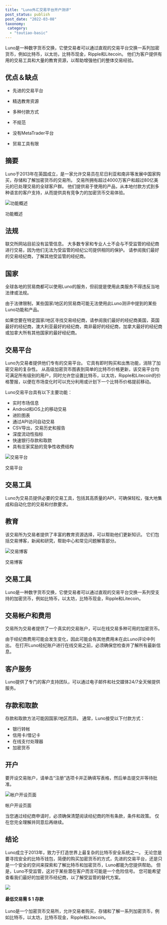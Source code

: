 ```yaml
---
title: "Luno外汇交易平台开户测评"
post_status: publish
post_date: "2022-03-08"
taxonomy:
 category: 
  - "toutiao-basic"
---
```


Luno是一种数字货币交换，它使交易者可以通过直观的交易平台交换一系列加密货币，例如比特币，以太坊，比特币现金，Ripple和Litecoin。 他们为客户提供有用的交易工具和大量的教育资源，以帮助增强他们的整体交易经验。

## 优点＆缺点

- 先进的交易平台

- 精选教育资源

- 多种付款方式

- 不规范

- 没有MetaTrader平台

- 贸易工具有限


## 摘要

Luno于2013年在英国成立，是一家允许交易员在尼日利亚和南非等发展中国家购买，存储和了解加密货币的交易所。 交易所拥有超过4000万客户和超过80亿美元的已处理交易的全球客户群。 他们提供易于使用的产品，从本地付款方式到多种语言的客户支持，从而提供具有竞争力的加密货币交易体验。

![功能概述](https://cdn.fendou.la/funstoutiao/2020/11/Luno-Review-Features-Overview-.jpg "功能概述")

功能概述

## 法规

联交所网站目前没有监管信息。 大多数专家和专业人士不会与不受监管的经纪商进行交易，因为他们无法为受监管的经纪公司提供相同的保护。 请参阅我们最好的交易经纪商，了解其他受监管的经纪商。

## 国家

全球各地的贸易商都可以使用Luno的服务，但前提是使用此类服务​​不得违反当地法律或法规。

由于法律限制，某些国家/地区的贸易商可能无法使用此Luno测评中提到的某些Luno功能和产品。

如果您要在特定国家/地区寻找交易经纪商，请参阅我们最好的经纪商美国，英国最好的经纪商，澳大利亚最好的经纪商，南非最好的经纪商，加拿大最好的经纪商或加拿大所有其他国家的最好经纪商。

## 交易平台

Luno为交易者提供他们专有的交易平台。 它具有即时购买和出售功能，消除了加密交易的复杂性。 从高级加密货币图表到简单的比特币价格更新，该交易平台均可满足所有级别的用户，同时允许您设置比特币，以太坊，Ripple和Litecoin的价格警报，以便在市场变化时可以充分利用或计划下一个比特币价格提前移动。

Luno交易平台具有以下主要功能：

- 实时市场信息
- Android和iOS上的移动交易
- 进阶图表
- 通过API访问自动交易
- CSV导出，交易历史和报告
- 深度流动性指标
- 快速银行存款和取款
- 具有庄家奖励的竞争性收费结构

![交易平台](https://cdn.fendou.la/funstoutiao/2020/11/Luno-Review-Trading-Platform-.jpg "交易平台")

交易平台

## 交易工具

Luno为交易员提供必要的交易工具，包括其高质量的API，可确保轻松，强大地集成和自动化您的交易和付款要求。

## 教育

该交易所为交易者提供了丰富的教育资源选择，可以帮助他们更新知识。 它们包括交易博客，新闻和研究，帮助中心和常见问题解答部分。

![交易博客](https://cdn.fendou.la/funstoutiao/2020/11/Luno-Review-Trading-Blog-697x1024.jpg "交易博客")

交易博客

## 交易工具

Luno是一种数字货币交换，它使交易者可以通过直观的交易平台交换一系列受支持的加密货币，例如比特币，以太坊，比特币现金，Ripple和Litecoin。

## 交易帐户和费用

交易所为交易者提供了一个真实的交易账户，可以在线交易多种可用的加密货币。

由于经纪商费用可能会发生变化，因此可能会有其他费用未在此Luno评论中列出。 在打开Luno经纪账户进行在线交易之前，必须确保您检查并了解所有最新信息。

## 客户服务

Luno提供了专门的客户支持团队，可以通过电子邮件和社交媒体24/7全天候提供服务。

## 存款和取款

存款和取款方法可能因国家/地区而异。 通常，Luno接受以下付款方式：

- 银行转帐
- 信用卡/借记卡
- 在线支付处理器
- 加密货币

## 开户

要开设交易账户，请单击“注册”选项卡并正确填写表格，然后单击提交并等待批准。

![帐户开设页面](https://cdn.fendou.la/funstoutiao/2020/11/Luno-Review-Account-Opening-Page-671x1024.jpg "帐户开设页面")

帐户开设页面

当您通过经纪商申请时，必须确保清楚阅读经纪商的所有条款，条件和政策。 仅在您完全理解并同意后再继续。

## 结论

Luno成立于2013年，致力于打造世界上最复杂的比特币安全系统之一。 无论您是要寻找安全的比特币钱包，简便的购买加密货币的方式，先进的交易平台，还是只是一个安全的空间来探索和了解比特币和加密货币，Luno都能为您提供帮助。 但是，Luno不受监管，这对于某些潜在客户而言可能是一个危险信号。 您可能希望查看我们最好的加密货币经纪商，以了解受监管的替代方案。

![](https://cdn.fendou.la/funstoutiao/2020/11/Luno-Logo.png)

#### 最低交易需 $ 1 存款

Luno是一个加密货币交易所，允许交易者购买，存储和了解一系列加密货币，例如比特币，以太坊，比特币现金，Ripple和Litecoin。
